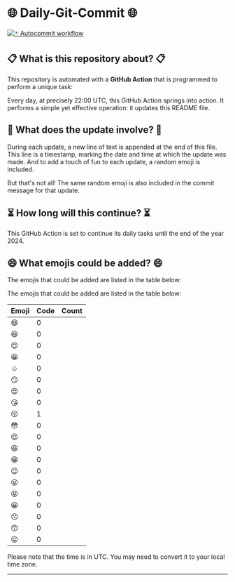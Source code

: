# 🌐 Daily-Git-Commit 🌐

[![🃏 Autocommit workflow](https://github.com/diegomarty/daily-git-commit/actions/workflows/daily-git-commit.yaml/badge.svg?event=check_run)](https://github.com/diegomarty/daily-git-commit/actions/workflows/daily-git-commit.yaml)

## 📋 What is this repository about? 📋

This repository is automated with a **GitHub Action** that is programmed to perform a unique task:

Every day, at precisely 22:00 UTC, this GitHub Action springs into action. It performs a simple yet effective operation: it updates this README file.

## 🔄 What does the update involve? 🔄

During each update, a new line of text is appended at the end of this file. This line is a timestamp, marking the date and time at which the update was made. And to add a touch of fun to each update, a random emoji is included.

But that's not all! The same random emoji is also included in the commit message for that update.

## ⏳ How long will this continue? ⏳

This GitHub Action is set to continue its daily tasks until the end of the year 2024.

## 😄 What emojis could be added? 😄

The emojis that could be added are listed in the table below:

The emojis that could be added are listed in the table below:

| Emoji | Code | Count |
| --- | --- | --- |
| 😄 | 0 |
| 😆 | 0 |
| 😊 | 0 |
| 😀 | 0 |
| ☺️ | 0 |
| 😏 | 0 |
| 😍 | 0 |
| 😘 | 0 |
| 😚 | 1 |
| 😳 | 0 |
| 😌 | 0 |
| 😆 | 0 |
| 😁 | 0 |
| 😉 | 0 |
| 😜 | 0 |
| 😝 | 0 |
| 😀 | 0 |
| 😗 | 0 |
| 😙 | 0 |
| 😛 | 0 |


Please note that the time is in UTC. You may need to convert it to your local time zone.

---
